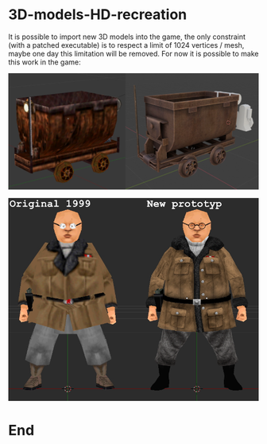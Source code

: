 # 3D-models-HD-recreation

It is possible to import new 3D models into the game, the only constraint (with a patched executable) is to respect a limit of 1024 vertices / mesh, maybe one day this limitation will be removed. For now it is possible to make this work in the game:

![alt text](https://raw.githubusercontent.com/Jones3D-The-Infernal-Engine/3D-models-HD-recreation/main/J3D_minecar1.jpg?raw=true)

![alt text](https://raw.githubusercontent.com/Jones3D-The-Infernal-Engine/3D-models-HD-recreation/main/J3D_volod1.jpg?raw=true)

# End
